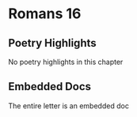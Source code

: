 # Romans 16

## Poetry Highlights

No poetry highlights in this chapter

## Embedded Docs

The entire letter is an embedded doc

